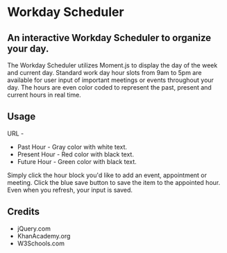 # Workday Scheduler

## An interactive Workday Scheduler to organize your day.

The Workday Scheduler utilizes Moment.js to display the day of the week and current day. Standard work day hour slots from 9am to 5pm are available for user input of important meetings or events throughout your day. The hours are even color coded to represent the past, present and current hours in real time.

## Usage

URL - 

* Past Hour - Gray color with white text.
* Present Hour - Red color with black text.
* Future Hour - Green color with black text.

Simply click the hour block you'd like to add an event, appointment or meeting. Click the blue save button to save the item to the appointed hour. Even when you refresh, your input is saved.

<!-- image -->

## Credits

* jQuery.com
* KhanAcademy.org
* W3Schools.com